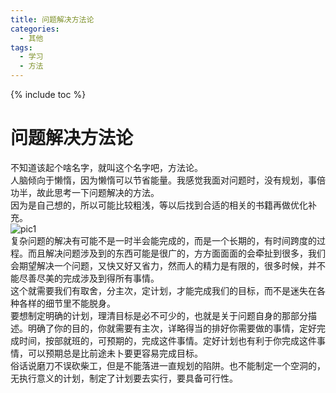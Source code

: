 ```yaml
---
title: 问题解决方法论
categories:
  - 其他
tags:
  - 学习
  - 方法
---
```

{% include toc %}

# 问题解决方法论

不知道该起个啥名字，就叫这个名字吧，方法论。<br/> 人脑倾向于懒惰，因为懒惰可以节省能量。我感觉我面对问题时，没有规划，事倍功半，故此思考一下问题解决的方法。<br/> 因为是自己想的，所以可能比较粗浅，等以后找到合适的相关的书籍再做优化补充。<br/> <img alt="pic1" src="https://img-blog.csdnimg.cn/20210402114549794.jpg?x-oss-process=image/watermark,type_ZmFuZ3poZW5naGVpdGk,shadow_10,text_aHR0cHM6Ly9ibG9nLmNzZG4ubmV0L20wXzM3NTY1NzM2,size_16,color_FFFFFF,t_70#pic_center"/><br/> 复杂问题的解决有可能不是一时半会能完成的，而是一个长期的，有时间跨度的过程。而且解决问题涉及到的东西可能是很广的，方方面面面的会牵扯到很多，我们会期望解决一个问题，又快又好又省力，然而人的精力是有限的，很多时候，并不能尽善尽美的完成涉及到得所有事情。<br/> 这个就需要我们有取舍，分主次，定计划，才能完成我们的目标，而不是迷失在各种各样的细节里不能脱身。<br/> 要想制定明确的计划，理清目标是必不可少的，也就是关于问题自身的那部分描述。明确了你的目的，你就需要有主次，详略得当的排好你需要做的事情，定好完成时间，按部就班的，可预期的，完成这件事情。定好计划也有利于你完成这件事情，可以预期总是比前途未卜要更容易完成目标。<br/> 俗话说磨刀不误砍柴工，但是不能落进一直规划的陷阱。也不能制定一个空洞的，无执行意义的计划，制定了计划要去实行，要具备可行性。
